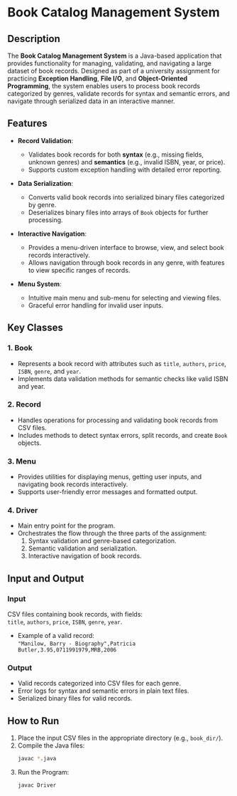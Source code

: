 # Book Catalog Management System

## Description
The **Book Catalog Management System** is a Java-based application that provides functionality for managing, validating, and navigating a large dataset of book records. Designed as part of a university assignment for practicing **Exception Handling**, **File I/O**, and **Object-Oriented Programming**, the system enables users to process book records categorized by genres, validate records for syntax and semantic errors, and navigate through serialized data in an interactive manner.

## Features
- **Record Validation**:
  - Validates book records for both **syntax** (e.g., missing fields, unknown genres) and **semantics** (e.g., invalid ISBN, year, or price).
  - Supports custom exception handling with detailed error reporting.

- **Data Serialization**:
  - Converts valid book records into serialized binary files categorized by genre.
  - Deserializes binary files into arrays of `Book` objects for further processing.

- **Interactive Navigation**:
  - Provides a menu-driven interface to browse, view, and select book records interactively.
  - Allows navigation through book records in any genre, with features to view specific ranges of records.

- **Menu System**:
  - Intuitive main menu and sub-menu for selecting and viewing files.
  - Graceful error handling for invalid user inputs.

## Key Classes
### 1. **Book**
- Represents a book record with attributes such as `title`, `authors`, `price`, `ISBN`, `genre`, and `year`.  
- Implements data validation methods for semantic checks like valid ISBN and year.

### 2. **Record**
- Handles operations for processing and validating book records from CSV files.  
- Includes methods to detect syntax errors, split records, and create `Book` objects.

### 3. **Menu**
- Provides utilities for displaying menus, getting user inputs, and navigating book records interactively.  
- Supports user-friendly error messages and formatted output.

### 4. **Driver**
- Main entry point for the program.  
- Orchestrates the flow through the three parts of the assignment:
  1. Syntax validation and genre-based categorization.
  2. Semantic validation and serialization.
  3. Interactive navigation of book records.

## Input and Output
### Input
CSV files containing book records, with fields:  
`title`, `authors`, `price`, `ISBN`, `genre`, `year`.

- Example of a valid record:  
  `"Manilow, Barry - Biography",Patricia Butler,3.95,0711991979,MRB,2006`

### Output
- Valid records categorized into CSV files for each genre.
- Error logs for syntax and semantic errors in plain text files.
- Serialized binary files for valid records.

## How to Run
1. Place the input CSV files in the appropriate directory (e.g., `book_dir/`).
2. Compile the Java files:
   ```bash
   javac *.java
3. Run the Program:
   ```bash
   javac Driver


